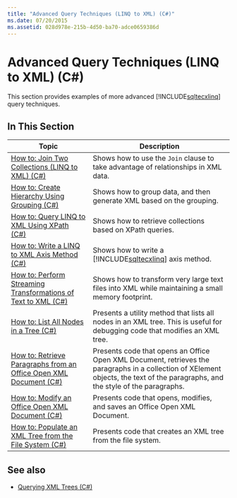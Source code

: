 ```yaml
---
title: "Advanced Query Techniques (LINQ to XML) (C#)"
ms.date: 07/20/2015
ms.assetid: 028d978e-215b-4d50-ba70-adce0659386d
---
```

# Advanced Query Techniques (LINQ to XML) (C#)
This section provides examples of more advanced [!INCLUDE[sqltecxlinq](~/includes/sqltecxlinq-md.md)] query techniques.  
  
## In This Section  
  
|Topic|Description|  
|-----------|-----------------|  
|[How to: Join Two Collections (LINQ to XML) (C#)](../../../../csharp/programming-guide/concepts/linq/how-to-join-two-collections-linq-to-xml.md)|Shows how to use the `Join` clause to take advantage of relationships in XML data.|  
|[How to: Create Hierarchy Using Grouping (C#)](../../../../csharp/programming-guide/concepts/linq/how-to-create-hierarchy-using-grouping.md)|Shows how to group data, and then generate XML based on the grouping.|  
|[How to: Query LINQ to XML Using XPath (C#)](../../../../csharp/programming-guide/concepts/linq/how-to-query-linq-to-xml-using-xpath.md)|Shows how to retrieve collections based on XPath queries.|  
|[How to: Write a LINQ to XML Axis Method (C#)](../../../../csharp/programming-guide/concepts/linq/how-to-write-a-linq-to-xml-axis-method.md)|Shows how to write a [!INCLUDE[sqltecxlinq](~/includes/sqltecxlinq-md.md)] axis method.|  
|[How to: Perform Streaming Transformations of Text to XML (C#)](../../../../csharp/programming-guide/concepts/linq/how-to-perform-streaming-transformations-of-text-to-xml.md)|Shows how to transform very large text files into XML while maintaining a small memory footprint.|  
|[How to: List All Nodes in a Tree (C#)](../../../../csharp/programming-guide/concepts/linq/how-to-list-all-nodes-in-a-tree.md)|Presents a utility method that lists all nodes in an XML tree. This is useful for debugging code that modifies an XML tree.|  
|[How to: Retrieve Paragraphs from an Office Open XML Document (C#)](../../../../csharp/programming-guide/concepts/linq/how-to-retrieve-paragraphs-from-an-office-open-xml-document.md)|Presents code that opens an Office Open XML Document, retrieves the paragraphs in a collection of XElement objects, the text of the paragraphs, and the style of the paragraphs.|  
|[How to: Modify an Office Open XML Document (C#)](../../../../csharp/programming-guide/concepts/linq/how-to-modify-an-office-open-xml-document.md)|Presents code that opens, modifies, and saves an Office Open XML Document.|  
|[How to: Populate an XML Tree from the File System (C#)](../../../../csharp/programming-guide/concepts/linq/how-to-populate-an-xml-tree-from-the-file-system.md)|Presents code that creates an XML tree from the file system.|  
  
## See also

- [Querying XML Trees (C#)](../../../../csharp/programming-guide/concepts/linq/querying-xml-trees.md)

